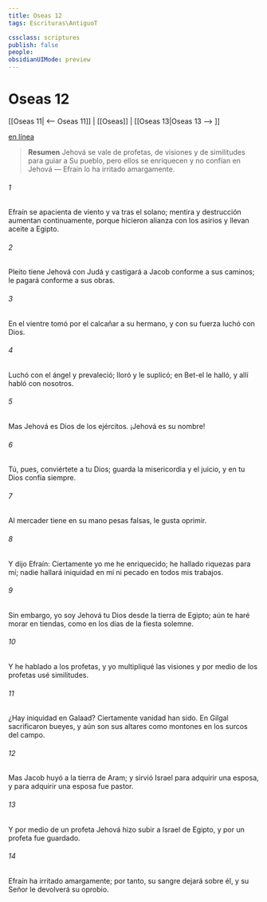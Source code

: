 ```yaml
---
title: Oseas 12
tags: Escrituras\AntiguoT

cssclass: scriptures
publish: false
people:
obsidianUIMode: preview
---
```


# Oseas 12
[[Oseas 11| <-- Oseas 11]] | [[Oseas]] | [[Oseas 13|Oseas 13 --> ]]

[en línea](https://churchofjesuschrist.org/study/scriptures/ot/hosea/12?lang=spa)

> __Resumen__
Jehová se vale de profetas, de visiones y de similitudes para guiar a Su pueblo, pero ellos se enriquecen y no confían en Jehová — Efraín lo ha irritado amargamente.

###### 1 
Efraín se apacienta de viento y va tras el solano; mentira y destrucción aumentan continuamente, porque hicieron alianza con los asirios y llevan aceite a Egipto.

###### 2 
Pleito tiene Jehová con Judá y castigará a Jacob conforme a sus caminos; le pagará conforme a sus obras.

###### 3 
En el vientre tomó por el calcañar a su hermano, y con su fuerza luchó con Dios.

###### 4 
Luchó con el ángel y prevaleció; lloró y le suplicó; en Bet-el le halló, y allí habló con nosotros.

###### 5 
Mas Jehová es Dios de los ejércitos. ¡Jehová es su nombre!

###### 6 
Tú, pues, conviértete a tu Dios; guarda la misericordia y el juicio, y en tu Dios confía siempre.

###### 7 
Al mercader  tiene en su mano pesas falsas, le gusta oprimir.

###### 8 
Y dijo Efraín: Ciertamente yo me he enriquecido; he hallado riquezas para mí; nadie hallará iniquidad en mí ni pecado en todos mis trabajos.

###### 9 
Sin embargo, yo soy Jehová tu Dios desde la tierra de Egipto; aún te haré morar en tiendas, como en los días de la fiesta solemne.

###### 10 
Y he hablado a los profetas, y yo multipliqué las visiones y por medio de los profetas usé similitudes.

###### 11 
¿Hay iniquidad en Galaad? Ciertamente vanidad han sido. En Gilgal sacrificaron bueyes, y aún son sus altares como montones en los surcos del campo.

###### 12 
Mas Jacob huyó a la tierra de Aram; y sirvió Israel para adquirir una esposa, y para adquirir una esposa fue pastor.

###### 13 
Y por medio de un profeta Jehová hizo subir a Israel de Egipto, y por un profeta fue guardado.

###### 14 
Efraín ha irritado  amargamente; por tanto, su sangre dejará sobre él, y su Señor le devolverá su oprobio.

